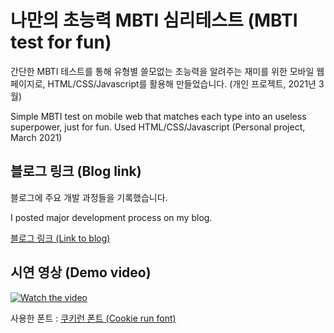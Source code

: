# 나만의 초능력 MBTI 심리테스트 (MBTI test for fun)
간단한 MBTI 테스트를 통해 유형별 쓸모없는 초능력을 알려주는 재미를 위한 모바일 웹 페이지로, HTML/CSS/Javascript를 활용해 만들었습니다. (개인 프로젝트, 2021년 3월)

Simple MBTI test on mobile web that matches each type into an useless superpower, just for fun. Used HTML/CSS/Javascript (Personal project, March 2021)


## 블로그 링크 (Blog link)
블로그에 주요 개발 과정들을 기록했습니다.

I posted major development process on my blog.

[블로그 링크 (Link to blog)](https://happyfacefriend.tistory.com/13)


## 시연 영상 (Demo video)
[![Watch the video](https://img.youtube.com/vi/yJxi9GCNoAo/maxresdefault.jpg)](https://youtu.be/yJxi9GCNoAo)


사용한 폰트 : [쿠키런 폰트 (Cookie run font)](https://www.cookierunfont.com/)